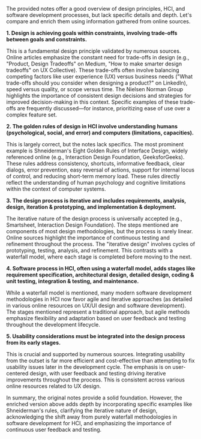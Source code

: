 The provided notes offer a good overview of design principles, HCI, and software development processes, but lack specific details and depth.  Let's compare and enrich them using information gathered from online sources.

**1. Design is achieving goals within constraints, involving trade-offs between goals and constraints.**

This is a fundamental design principle validated by numerous sources.  Online articles emphasize the constant need for trade-offs in design (e.g., "Product, Design Tradeoffs" on Medium,  "How to make smarter design tradeoffs" on UX Collective).  These trade-offs often involve balancing competing factors like user experience (UX) versus business needs ("What trade-offs should you consider when designing a product?" on LinkedIn), speed versus quality, or scope versus time.  The Nielsen Norman Group highlights the importance of consistent design decisions and strategies for improved decision-making in this context.  Specific examples of these trade-offs are frequently discussed—for instance, prioritizing ease of use over a complex feature set.


**2. The golden rules of design in HCI involve understanding humans (psychological, social, and error) and computers (limitations, capacities).**

This is largely correct, but the notes lack specifics. The most prominent example is Shneiderman's Eight Golden Rules of Interface Design, widely referenced online (e.g.,  Interaction Design Foundation, GeeksforGeeks). These rules address consistency, shortcuts, informative feedback, clear dialogs, error prevention, easy reversal of actions, support for internal locus of control, and reducing short-term memory load. These rules directly reflect the understanding of human psychology and cognitive limitations within the context of computer systems.


**3. The design process is iterative and includes requirements, analysis, design, iteration & prototyping, and implementation & deployment.**

The iterative nature of the design process is universally accepted (e.g.,  Smartsheet, Interaction Design Foundation).  The steps mentioned are components of most design methodologies, but the process is rarely linear.  Online sources highlight the importance of continuous testing and refinement throughout the process. The "iterative design" involves cycles of prototyping, testing, analysis, and refinement.  This contrasts with a waterfall model, where each stage is completed before moving to the next.


**4. Software process in HCI, often using a waterfall model, adds stages like requirement specification, architectural design, detailed design, coding & unit testing, integration & testing, and maintenance.**

While a waterfall model is mentioned, many modern software development methodologies in HCI now favor agile and iterative approaches (as detailed in various online resources on UX/UI design and software development).  The stages mentioned represent a traditional approach, but agile methods emphasize flexibility and adaptation based on user feedback and testing throughout the development lifecycle.


**5. Usability considerations must be integrated into the design process from its early stages.**

This is crucial and supported by numerous sources.  Integrating usability from the outset is far more efficient and cost-effective than attempting to fix usability issues later in the development cycle.  The emphasis is on user-centered design, with user feedback and testing driving iterative improvements throughout the process.  This is consistent across various online resources related to UX design.

In summary, the original notes provide a solid foundation.  However, the enriched version above adds depth by incorporating specific examples like Shneiderman's rules, clarifying the iterative nature of design, acknowledging the shift away from purely waterfall methodologies in software development for HCI, and emphasizing the importance of continuous user feedback and testing.